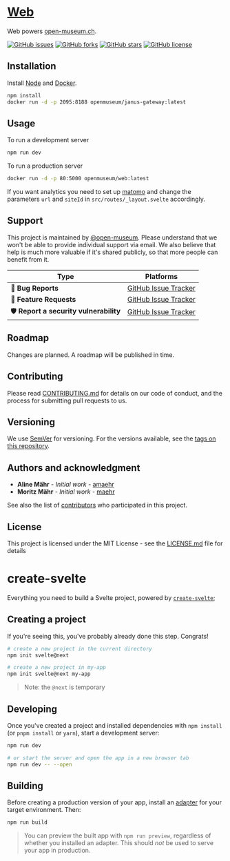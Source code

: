# [Web](https://open-museum.ch/)

Web powers [open-museum.ch](https://open-museum.ch/).

[![GitHub issues](https://img.shields.io/github/issues/open-museum/web.svg)](https://github.com/open-museum/web/issues)
[![GitHub forks](https://img.shields.io/github/forks/open-museum/web.svg)](https://github.com/open-museum/web/network)
[![GitHub stars](https://img.shields.io/github/stars/open-museum/web.svg)](https://github.com/open-museum/web/stargazers)
[![GitHub license](https://img.shields.io/github/license/open-museum/web.svg)](https://github.com/open-museum/web/blob/master/LICENSE.md)

## Installation

Install [Node](https://nodejs.org/en/download/package-manager/) and [Docker](https://docs.docker.com/get-docker/).

```bash
npm install
docker run -d -p 2095:8188 openmuseum/janus-gateway:latest
```

## Usage

To run a development server

```bash
npm run dev
```

To run a production server

```bash
docker run -d -p 80:5000 openmuseum/web:latest
```

If you want analytics you need to set up [matomo](https://matomo.org/) and change the parameters `url` and `siteId` in `src/routes/_layout.svelte` accordingly.

## Support

This project is maintained by [@open-museum](https://github.com/open-museum). Please understand that we won't be able to provide individual support via email. We also believe that help is much more valuable if it's shared publicly, so that more people can benefit from it.

| Type                                  | Platforms                                                         |
| ------------------------------------- | ----------------------------------------------------------------- |
| 🚨 **Bug Reports**                    | [GitHub Issue Tracker](https://github.com/open-museum/web/issues) |
| 🎁 **Feature Requests**               | [GitHub Issue Tracker](https://github.com/open-museum/web/issues) |
| 🛡 **Report a security vulnerability** | [GitHub Issue Tracker](https://github.com/open-museum/web/issues) |

## Roadmap

Changes are planned. A roadmap will be published in time.

## Contributing

Please read [CONTRIBUTING.md](CONTRIBUTING.md) for details on our code of conduct, and the process for submitting pull requests to us.

## Versioning

We use [SemVer](http://semver.org/) for versioning. For the versions available, see the [tags on this repository](https://github.com/open-museum/web/tags).

## Authors and acknowledgment

- **Aline Mähr** - _Initial work_ - [amaehr](https://github.com/amaehr)
- **Moritz Mähr** - _Initial work_ - [maehr](https://github.com/maehr)

See also the list of [contributors](https://github.com/open-museum/web/graphs/contributors) who participated in this project.

## License

This project is licensed under the MIT License - see the [LICENSE.md](LICENSE.md) file for details

# create-svelte

Everything you need to build a Svelte project, powered by [`create-svelte`](https://github.com/sveltejs/kit/tree/master/packages/create-svelte);

## Creating a project

If you're seeing this, you've probably already done this step. Congrats!

```bash
# create a new project in the current directory
npm init svelte@next

# create a new project in my-app
npm init svelte@next my-app
```

> Note: the `@next` is temporary

## Developing

Once you've created a project and installed dependencies with `npm install` (or `pnpm install` or `yarn`), start a development server:

```bash
npm run dev

# or start the server and open the app in a new browser tab
npm run dev -- --open
```

## Building

Before creating a production version of your app, install an [adapter](https://kit.svelte.dev/docs#adapters) for your target environment. Then:

```bash
npm run build
```

> You can preview the built app with `npm run preview`, regardless of whether you installed an adapter. This should _not_ be used to serve your app in production.
